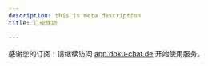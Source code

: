 ```yaml
---
description: this is meta description
title: 订阅成功

---
```

感谢您的订阅！请继续访问 [app.doku-chat.de](https://app.doku-chat.de) 开始使用服务。
